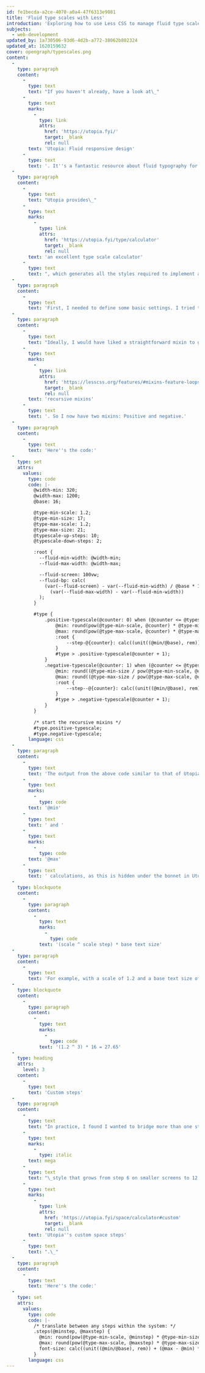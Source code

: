```yaml
---
id: fe1becda-a2ce-4070-a0a4-47f6313e9081
title: 'Fluid type scales with Less'
introduction: 'Exploring how to use Less CSS to manage fluid type scales.'
subjects:
  - web-development
updated_by: 1a730506-93d6-4d2b-a772-38062b802324
updated_at: 1620159632
cover: opengraph/typescales.png
content:
  -
    type: paragraph
    content:
      -
        type: text
        text: "If you haven't already, have a look at\_"
      -
        type: text
        marks:
          -
            type: link
            attrs:
              href: 'https://utopia.fyi/'
              target: _blank
              rel: null
        text: 'Utopia: Fluid responsive design'
      -
        type: text
        text: '. It''s a fantastic resource about fluid typography for the web. Utopia should be your first port of call, as I don''t intend this article to say much (if anything) about the theory of fluid typography—rather, discuss how to implement it in Less.'
  -
    type: paragraph
    content:
      -
        type: text
        text: "Utopia provides\_"
      -
        type: text
        marks:
          -
            type: link
            attrs:
              href: 'https://utopia.fyi/type/calculator'
              target: _blank
              rel: null
        text: 'an excellent type scale calculator'
      -
        type: text
        text: ", which generates all the styles required to implement a type scale system. I wanted to create styles locally, so I turned to my favourite CSS preprocessor.\_"
  -
    type: paragraph
    content:
      -
        type: text
        text: 'First, I needed to define some basic settings. I tried to keep as many as possible as native CSS variables. Some, however, need to be bound into Less for the generation to work.'
  -
    type: paragraph
    content:
      -
        type: text
        text: "Ideally, I would have liked a straightforward mixin to generate all possible type scales. However, I couldn't figure out how to do this with\_"
      -
        type: text
        marks:
          -
            type: link
            attrs:
              href: 'https://lesscss.org/features/#mixins-feature-loops-feature'
              target: _blank
              rel: null
        text: 'recursive mixins'
      -
        type: text
        text: '. So I now have two mixins: Positive and negative.'
  -
    type: paragraph
    content:
      -
        type: text
        text: 'Here''s the code:'
  -
    type: set
    attrs:
      values:
        type: code
        code: |-
          @width-min: 320;
          @width-max: 1200;
          @base: 16;

          @type-min-scale: 1.2;
          @type-min-size: 17;
          @type-max-scale: 1.2;
          @type-max-size: 21;
          @typescale-up-steps: 10;
          @typescale-down-steps: 2;

          :root {
            --fluid-min-width: @width-min;
            --fluid-max-width: @width-max;

            --fluid-screen: 100vw;
            --fluid-bp: calc(
              (var(--fluid-screen) - var(--fluid-min-width) / @base * 1rem) /
                (var(--fluid-max-width) - var(--fluid-min-width))
            );
          }

          #type {
              .positive-typescale(@counter: 0) when (@counter <= @typescale-up-steps) {
                  @min: round(pow(@type-min-scale, @counter) * @type-min-size, 2);
                  @max: round(pow(@type-max-scale, @counter) * @type-max-size, 2);
                  :root {
                      --step-@{counter}: calc((unit((@min/@base), rem)) + (@max - @min) * var(--fluid-bp));
                  }
                  #type > .positive-typescale(@counter + 1); 
              }
              .negative-typescale(@counter: 1) when (@counter <= @typescale-down-steps) {
                  @min: round((@type-min-size / pow(@type-min-scale, @counter)), 2);
                  @max: round((@type-max-size / pow(@type-max-scale, @counter)), 2);
                  :root {
                      --step--@{counter}: calc((unit((@min/@base), rem)) + (@max - @min) * var(--fluid-bp));
                  }
                  #type > .negative-typescale(@counter + 1);  
              }
          }
          	  
          /* start the recursive mixins */
          #type.positive-typescale;
          #type.negative-typescale;
        language: css
  -
    type: paragraph
    content:
      -
        type: text
        text: 'The output from the above code similar to that of Utopia''s calculator. It''s probably worth discussing the '
      -
        type: text
        marks:
          -
            type: code
        text: '@min'
      -
        type: text
        text: ' and '
      -
        type: text
        marks:
          -
            type: code
        text: '@max'
      -
        type: text
        text: ' calculations, as this is hidden under the bonnet in Utopia. These are doing the actual scale calculation; this could be written:'
  -
    type: blockquote
    content:
      -
        type: paragraph
        content:
          -
            type: text
            marks:
              -
                type: code
            text: '(scale ^ scale step) * base text size'
  -
    type: paragraph
    content:
      -
        type: text
        text: 'For example, with a scale of 1.2 and a base text size of 16, the 3rd type size in this scale would be:'
  -
    type: blockquote
    content:
      -
        type: paragraph
        content:
          -
            type: text
            marks:
              -
                type: code
            text: '(1.2 ^ 3) * 16 = 27.65'
  -
    type: heading
    attrs:
      level: 3
    content:
      -
        type: text
        text: 'Custom steps'
  -
    type: paragraph
    content:
      -
        type: text
        text: "In practice, I found I wanted to bridge more than one step on the scale. For example, a\_"
      -
        type: text
        marks:
          -
            type: italic
        text: mega
      -
        type: text
        text: "\_style that grows from step 6 on smaller screens to 12 at the maximum width. This is basically\_"
      -
        type: text
        marks:
          -
            type: link
            attrs:
              href: 'https://utopia.fyi/space/calculator#custom'
              target: _blank
              rel: null
        text: 'Utopia''s custom space steps'
      -
        type: text
        text: ".\_"
  -
    type: paragraph
    content:
      -
        type: text
        text: 'Here''s the code:'
  -
    type: set
    attrs:
      values:
        type: code
        code: |-
          /* translate between any steps within the system: */
          .steps(@minstep, @maxstep) {
          	@min: round(pow(@type-min-scale, @minstep) * @type-min-size, 2);
          	@max: round(pow(@type-max-scale, @maxstep) * @type-max-size, 2);
          	font-size: calc((unit((@min/@base), rem)) + (@max - @min) *var(--fluid-bp));
          }
        language: css
---
```

